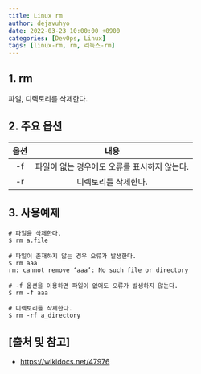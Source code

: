 ```yaml
---
title: Linux rm
author: dejavuhyo
date: 2022-03-23 10:00:00 +0900
categories: [DevOps, Linux]
tags: [linux-rm, rm, 리눅스-rm]
---
```


## 1. rm
파일, 디렉토리를 삭제한다.

## 2. 주요 옵션

| 옵션 | 내용 |
|:-----:|:-----:|
| -f | 파일이 없는 경우에도 오류를 표시하지 않는다. |
| -r | 디렉토리를 삭제한다. |

## 3. 사용예제

```shell
# 파일을 삭제한다.
$ rm a.file

# 파일이 존재하지 않는 경우 오류가 발생한다.
$ rm aaa
rm: cannot remove ‘aaa’: No such file or directory

# -f 옵션을 이용하면 파일이 없어도 오류가 발생하지 않는다.
$ rm -f aaa

# 디렉토리를 삭제한다.
$ rm -rf a_directory
```

## [출처 및 참고]
* <https://wikidocs.net/47976>
